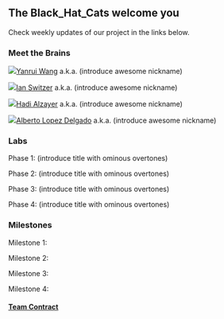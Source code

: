 ## The Black_Hat_Cats welcome you

Check weekly updates of our project in the links below.


### Meet the Brains

![ ](https://github.com/Albrt37/Black_Hat_Cats/tree/master/images/a7a84682eab8ff2d927b3d5ba849daa3.jpg)[Yanrui Wang](mailto:yw2226@cornell.edu) a.k.a. (introduce awesome nickname)

![ ](https://github.com/Albrt37/Black_Hat_Cats/tree/master/images/black-hat-cat-e1452402930668.png)[Ian Switzer](mailto:ics9@cornell.edu) a.k.a. (introduce awesome nickname) 
 
![ ](https://github.com/Albrt37/Black_Hat_Cats/tree/master/images/tiny-black-hat-1.jpg)[Hadi Alzayer](mailto:ha366@cornell.edu) a.k.a. (introduce awesome nickname) 

![ ](https://github.com/Albrt37/Black_Hat_Cats/tree/master/images/tumblr_mcpz2twOu21qcusifo1_500.jpg)[Alberto Lopez Delgado](mailto:al2367@cornell.edu) a.k.a. (introduce awesome nickname) 


### Labs
Phase 1: (introduce title with ominous overtones)

Phase 2: (introduce title with ominous overtones)

Phase 3: (introduce title with ominous overtones)

Phase 4: (introduce title with ominous overtones)

### Milestones
Milestone 1:

Milestone 2:

Milestone 3:

Milestone 4:

#### [Team Contract](https://github.com/Albrt37/Black_Hat_Cats/tree/master/docs/team_contract.pdf)
